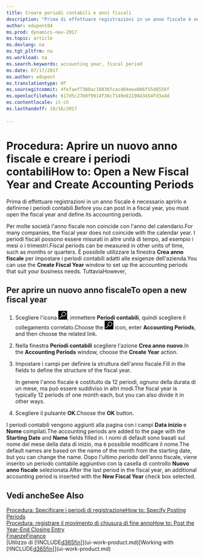 ```yaml
---
title: Creare periodi contabili e anni fiscali
description: "Prima di effettuare registrazioni in un anno fiscale è necessario aprirlo e definirne i periodi contabili."
author: edupont04
ms.prod: dynamics-nav-2017
ms.topic: article
ms.devlang: na
ms.tgt_pltfrm: na
ms.workload: na
ms.search.keywords: accounting year, fiscal period
ms.date: 07/17/2017
ms.author: edupont
ms.translationtype: HT
ms.sourcegitcommit: 4fefaef7380ac10836fcac404eea006f55d8556f
ms.openlocfilehash: 617d5c27b0f9914f36c7149e6119843454fd3a4d
ms.contentlocale: it-ch
ms.lasthandoff: 10/16/2017

---
```

# <a name="how-to-open-a-new-fiscal-year-and-create-accounting-periods"></a><span data-ttu-id="68e8f-103">Procedura: Aprire un nuovo anno fiscale e creare i periodi contabili</span><span class="sxs-lookup"><span data-stu-id="68e8f-103">How to: Open a New Fiscal Year and Create Accounting Periods</span></span>
<span data-ttu-id="68e8f-104">Prima di effettuare registrazioni in un anno fiscale è necessario aprirlo e definirne i periodi contabili.</span><span class="sxs-lookup"><span data-stu-id="68e8f-104">Before you can post in a fiscal year, you must open the fiscal year and define its accounting periods.</span></span>  

<span data-ttu-id="68e8f-105">Per molte società l'anno fiscale non coincide con l'anno del calendario.</span><span class="sxs-lookup"><span data-stu-id="68e8f-105">For many companies, the fiscal year does not coincide with the calendar year.</span></span> <span data-ttu-id="68e8f-106">I periodi fiscali possono essere misurati in altre unità di tempo, ad esempio i mesi o i trimestri.</span><span class="sxs-lookup"><span data-stu-id="68e8f-106">Fiscal periods can be measured in other units of time, such as months or quarters.</span></span> <span data-ttu-id="68e8f-107">È possibile utilizzare la finestra **Crea anno fiscale** per impostare i periodi contabili adatti alle esigenze dell'azienda.</span><span class="sxs-lookup"><span data-stu-id="68e8f-107">You can use the **Create Fiscal Year** window to set up the accounting periods that suit your business needs.</span></span> <span data-ttu-id="68e8f-108">Tuttavia</span><span class="sxs-lookup"><span data-stu-id="68e8f-108">However,</span></span>   

## <a name="to-open-a-new-fiscal-year"></a><span data-ttu-id="68e8f-109">Per aprire un nuovo anno fiscale</span><span class="sxs-lookup"><span data-stu-id="68e8f-109">To open a new fiscal year</span></span>
1. <span data-ttu-id="68e8f-110">Scegliere l'icona ![Cerca pagina o report](media/ui-search/search_small.png "icona Cerca pagina o report"), immettere **Periodi contabili**, quindi scegliere il collegamento correlato.</span><span class="sxs-lookup"><span data-stu-id="68e8f-110">Choose the ![Search for Page or Report](media/ui-search/search_small.png "Search for Page or Report icon") icon, enter **Accounting Periods**, and then choose the related link.</span></span>
2. <span data-ttu-id="68e8f-111">Nella finestra **Periodi contabili** scegliere l'azione **Crea anno nuovo**.</span><span class="sxs-lookup"><span data-stu-id="68e8f-111">In the **Accounting Periods** window, choose the **Create Year** action.</span></span>
3. <span data-ttu-id="68e8f-112">Impostare i campi per definire la struttura dell'anno fiscale.</span><span class="sxs-lookup"><span data-stu-id="68e8f-112">Fill in the fields to define the structure of the fiscal year.</span></span>

    <span data-ttu-id="68e8f-113">In genere l'anno fiscale è costituito da 12 periodi, ognuno della durata di un mese, ma può essere suddiviso in altri modi.</span><span class="sxs-lookup"><span data-stu-id="68e8f-113">The fiscal year is typically 12 periods of one month each, but you can also divide it in other ways.</span></span>
4. <span data-ttu-id="68e8f-114">Scegliere il pulsante **OK**.</span><span class="sxs-lookup"><span data-stu-id="68e8f-114">Choose the **OK** button.</span></span>

<span data-ttu-id="68e8f-115">I periodi contabili vengono aggiunti alla pagina con i campi **Data inizio** e **Nome** compilati.</span><span class="sxs-lookup"><span data-stu-id="68e8f-115">The accounting periods are added to the page with the **Starting Date** and **Name** fields filled in.</span></span> <span data-ttu-id="68e8f-116">I nomi di default sono basati sul nome del mese della data di inizio, ma è possibile modificare il nome.</span><span class="sxs-lookup"><span data-stu-id="68e8f-116">The default names are based on the name of the month from the starting date, but you can change the name.</span></span> <span data-ttu-id="68e8f-117">Dopo l'ultimo periodo dell'anno fiscale, viene inserito un periodo contabile aggiuntivo con la casella di controllo **Nuovo anno fiscale** selezionata.</span><span class="sxs-lookup"><span data-stu-id="68e8f-117">After the last period in the fiscal year, an additional accounting period is inserted with the **New Fiscal Year** check box selected.</span></span>  


## <a name="see-also"></a><span data-ttu-id="68e8f-118">Vedi anche</span><span class="sxs-lookup"><span data-stu-id="68e8f-118">See Also</span></span>
[<span data-ttu-id="68e8f-119">Procedura: Specificare i periodi di registrazione</span><span class="sxs-lookup"><span data-stu-id="68e8f-119">How to: Specify Posting Periods</span></span>](finance-how-specify-posting-periods.md)  
[<span data-ttu-id="68e8f-120">Procedura: registrare il movimento di chiusura di fine anno</span><span class="sxs-lookup"><span data-stu-id="68e8f-120">How to: Post the Year-End Closing Entry</span></span>](year-how-post-year-end-close-entry.md)  
[<span data-ttu-id="68e8f-121">Finanze</span><span class="sxs-lookup"><span data-stu-id="68e8f-121">Finance</span></span>](finance.md)  
<span data-ttu-id="68e8f-122">[Utilizzo di [!INCLUDE[d365fin](includes/d365fin_md.md)]](ui-work-product.md)</span><span class="sxs-lookup"><span data-stu-id="68e8f-122">[Working with [!INCLUDE[d365fin](includes/d365fin_md.md)]](ui-work-product.md)</span></span>


